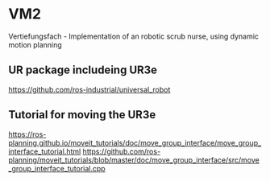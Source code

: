 # VM2
Vertiefungsfach - Implementation of an robotic scrub nurse, using dynamic motion planning

## UR package includeing UR3e
https://github.com/ros-industrial/universal_robot


## Tutorial for moving the UR3e
https://ros-planning.github.io/moveit_tutorials/doc/move_group_interface/move_group_interface_tutorial.html
https://github.com/ros-planning/moveit_tutorials/blob/master/doc/move_group_interface/src/move_group_interface_tutorial.cpp
